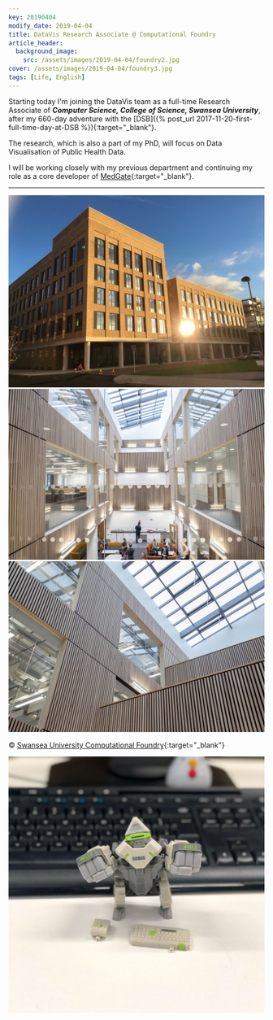 ```yaml
---
key: 20190404
modify_date: 2019-04-04
title: DataVis Research Associate @ Computational Foundry
article_header:
  background_image:
    src: /assets/images/2019-04-04/foundry2.jpg
cover: /assets/images/2019-04-04/foundry3.jpg
tags: [Life, English]
---
```


<!--more-->

Starting today I'm joining the DataVis team as a full-time Research Associate of **_Computer Science, College of Science, Swansea University_**, after my 660-day adventure with the [DSB]({% post_url 2017-11-20-first-full-time-day-at-DSB %}){:target="_blank"}.

The research, which is also a part of my PhD, will focus on Data Visualisation of Public Health Data.

I will be working closely with my previous department and continuing my role as a core developer of [MedGate](https://github.com/SwanseaUniversityMedical/MedGateDeployment){:target="_blank"}.

---

<div class="grid grid--p-3">
  <div class="cell cell--3">
  </div>
  <div class="cell cell--6">
    <div class="card">
      <div class="card__image">
        <img class="image" src="/assets/images/2019-04-04/foundry1.jpg"/>
      </div>
    </div>
  </div>
</div>

<div class="grid grid--p-3">
  <div class="cell cell--6">
    <div class="card">
      <div class="card__image">
        <img class="image" src="/assets/images/2019-04-04/foundry3.jpg"/>
      </div>
    </div>
  </div>
  <div class="cell cell--6">
    <div class="card">
      <div class="card__image">
        <img class="image" src="/assets/images/2019-04-04/foundry2.jpg"/>
      </div>
    </div>
  </div>
</div>

&copy; [Swansea University Computational Foundry](https://www.flickr.com/people/142254929@N07/){:target="_blank"}

<div class="grid grid--p-3">
  <div class="cell cell--3">
  </div>
  <div class="cell cell--6">
    <div class="card">
      <div class="card__image">
        <img class="image" src="/assets/images/2019-04-04/programmer.jpg"/>
      </div>
    </div>
  </div>
</div>

